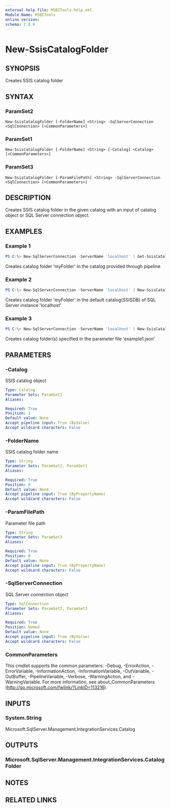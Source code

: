 ```yaml
---
external help file: MSBITools-help.xml
Module Name: MSBITools
online version:
schema: 2.0.0
---
```


# New-SsisCatalogFolder

## SYNOPSIS
Creates SSIS catalog folder

## SYNTAX

### ParamSet2
```
New-SsisCatalogFolder [-FolderName] <String> -SqlServerConnection <SqlConnection> [<CommonParameters>]
```

### ParamSet1
```
New-SsisCatalogFolder [-FolderName] <String> [-Catalog] <Catalog> [<CommonParameters>]
```

### ParamSet3
```
New-SsisCatalogFolder [-ParamFilePath] <String> -SqlServerConnection <SqlConnection> [<CommonParameters>]
```

## DESCRIPTION
Creates SSIS catalog folder in the given catalog with an input of catalog object or SQL Server connection object.

## EXAMPLES

### Example 1
```powershell
PS C:\> New-SqlServerConnection -ServerName 'localhost' | Get-SsisCatalog | New-SsisCatalogFolder -FolderName 'myFolder'
```

Creates catalog folder 'myFolder' in the catalog provided through pipeline

### Example 2
```powershell
PS C:\> New-SqlServerConnection -ServerName 'localhost' | New-SsisCatalogFolder -FolderName 'myFolder'
```

Creates catalog folder 'myFolder' in the default catalog(SSISDB) of SQL Server instance 'localhost'

### Example 3
```powershell
PS C:\> New-SqlServerConnection -ServerName 'localhost' | New-SsisCatalogFolder -ParamFilePath '.\example1.json'
```

Creates catalog folder(s) specified in the parameter file 'example1.json'

## PARAMETERS

### -Catalog
SSIS catalog object

```yaml
Type: Catalog
Parameter Sets: ParamSet1
Aliases:

Required: True
Position: 1
Default value: None
Accept pipeline input: True (ByValue)
Accept wildcard characters: False
```

### -FolderName
SSIS catalog folder name

```yaml
Type: String
Parameter Sets: ParamSet2, ParamSet1
Aliases:

Required: True
Position: 0
Default value: None
Accept pipeline input: True (ByPropertyName)
Accept wildcard characters: False
```

### -ParamFilePath
Parameter file path

```yaml
Type: String
Parameter Sets: ParamSet3
Aliases:

Required: True
Position: 0
Default value: None
Accept pipeline input: True (ByPropertyName)
Accept wildcard characters: False
```

### -SqlServerConnection
SQL Server connection object

```yaml
Type: SqlConnection
Parameter Sets: ParamSet2, ParamSet3
Aliases:

Required: True
Position: Named
Default value: None
Accept pipeline input: True (ByValue)
Accept wildcard characters: False
```

### CommonParameters
This cmdlet supports the common parameters: -Debug, -ErrorAction, -ErrorVariable, -InformationAction, -InformationVariable, -OutVariable, -OutBuffer, -PipelineVariable, -Verbose, -WarningAction, and -WarningVariable. For more information, see about_CommonParameters (http://go.microsoft.com/fwlink/?LinkID=113216).

## INPUTS

### System.String
Microsoft.SqlServer.Management.IntegrationServices.Catalog

## OUTPUTS

### Microsoft.SqlServer.Management.IntegrationServices.CatalogFolder

## NOTES

## RELATED LINKS
